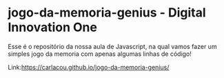 # jogo-da-memoria-genius - Digital Innovation One
Esse é o repositório da nossa aula de Javascript, na qual vamos fazer um simples jogo da memoria com apenas algumas linhas de código!

Link:https://carlacou.github.io/jogo-da-memoria-genius/
